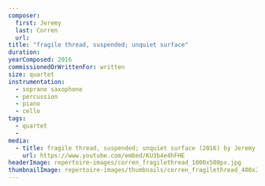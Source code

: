 ```yaml
---
composer:
  first: Jeremy
  last: Corren
  url:
title: "fragile thread, suspended; unquiet surface"
duration:
yearComposed: 2016
commissionedOrWrittenFor: written
size: quartet
instrumentation:
  - soprano saxophone
  - percussion
  - piano
  - cello
tags:
  - quartet
  -
media:
  - title: fragile thread, suspended; unquiet surface (2016) by Jeremy Corren
    url: https://www.youtube.com/embed/KU3b4e4hFHE
headerImage: repertoire-images/corren_fragilethread_1000x500px.jpg
thumbnailImage: repertoire-images/thumbnails/corren_fragilethread_400x200.jpg
---
```

